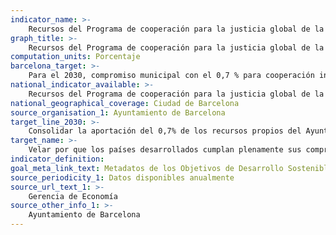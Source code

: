 ```yaml
---
indicator_name: >-
	Recursos del Programa de cooperación para la justicia global de la ciudad destinados a prevenir la violencia y promover la paz
graph_title: >-
	Recursos del Programa de cooperación para la justicia global de la ciudad destinados a prevenir la violencia y promover la paz
computation_units: Porcentaje
barcelona_target: >-
	Para el 2030, compromiso municipal con el 0,7 % para cooperación internacional 
national_indicator_available: >-
	Recursos del Programa de cooperación para la justicia global de la ciudad destinados a prevenir la violencia y promover la paz
national_geographical_coverage: Ciudad de Barcelona
source_organisation_1: Ayuntamiento de Barcelona
target_line_2030: >-
	Consolidar la aportación del 0,7% de los recursos propios del Ayuntamiento de Barcelona a proyectos de cooperación internacional para el desarrollo y proyectos de educación para la justicia global (programa presupuestario 2329)
target_name: >-
	Velar por que los países desarrollados cumplan plenamente sus compromisos en relación con la Ayuda Oficial al Desarrollo (AOD), incluido el compromiso adquirido por numerosos países desarrollados de alcanzar el objetivo de destinar el 0,7 % del producto nacional bruto (PNB) a la AOD, y del 0,15 % al 0,20 % del PNB a la AOD de los países menos avanzados, y animar a los proveedores de la AOD a que consideren fijar una meta para destinar al menos el 0,20 % del PNB a la AOD de los países menos avanzados
indicator_definition:
goal_meta_link_text: Metadatos de los Objetivos de Desarrollo Sostenible de las Naciones Unidas (pdf 894kB)
source_periodicity_1: Datos disponibles anualmente
source_url_text_1: >-
    Gerencia de Economía
source_other_info_1: >-
    Ayuntamiento de Barcelona
---
```

